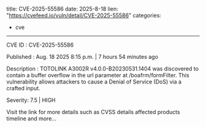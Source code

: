  
title: CVE-2025-55586
date: 2025-8-18
lien: "https://cvefeed.io/vuln/detail/CVE-2025-55586"
categories:
  - cve
---

CVE ID : CVE-2025-55586

Published :  Aug. 18
2025
8:15 p.m. | 7 hours
54 minutes ago

Description : TOTOLINK A3002R v4.0.0-B20230531.1404 was discovered to contain a buffer overflow in the url parameter at /boafrm/formFilter. This vulnerability allows attackers to cause a Denial of Service (DoS) via a crafted input.

Severity: 7.5 | HIGH

Visit the link for more details
such as CVSS details
affected products
timeline
and more...
